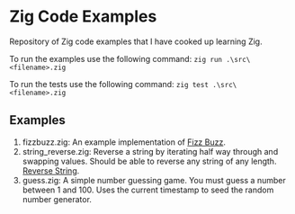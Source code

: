 # Zig Code Examples

Repository of Zig code examples that I have cooked up learning Zig.

To run the examples use the following command: `zig run .\src\<filename>.zig`

To run the tests use the following command: `zig test .\src\<filename>.zig`

## Examples

1. fizzbuzz.zig: An example implementation of [Fizz Buzz](https://en.wikipedia.org/wiki/Fizz_buzz).
2. string_reverse.zig: Reverse a string by iterating half way through and swapping values. Should be able to reverse any string of any length. [Reverse String](https://www.geeksforgeeks.org/reverse-a-string-in-c-cpp-different-methods/).
3. guess.zig: A simple number guessing game. You must guess a number between 1 and 100. Uses the current timestamp to seed the random number generator.
